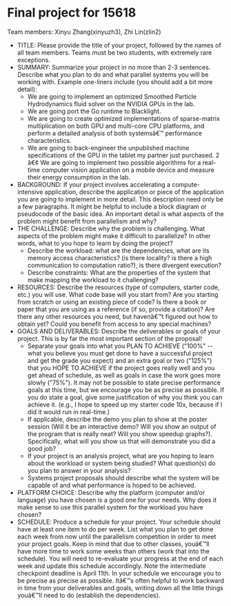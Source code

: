 # Final project for 15618 

Team members: Xinyu Zhang(xinyuzh3), Zhi Lin(zlin2)

- TITLE: Please provide the title of your project, followed by the names of all team members. Teams must be two students, with extremely rare exceptions.
- SUMMARY: Summarize your project in no more than 2-3 sentences. Describe what you plan to do and what parallel systems you will be working with. Example one-liners include (you should add a bit more detail):
  - We are going to implement an optimized Smoothed Particle Hydrodynamics fluid solver on the NVIDIA GPUs in the lab.
  - We are going port the Go runtime to Blacklight.
  - We are going to create optimized implementations of sparse-matrix multiplication on both GPU and multi-core CPU platforms, and perform a detailed analysis of both systemsâ€™ performance characteristics.
  - We are going to back-engineer the unpublished machine specifications of the GPU in the tablet my partner just purchased. 2 â€¢ We are going to implement two possible algorithms for a real-time computer vision application on a mobile device and measure their energy consumption in the lab.
- BACKGROUND: If your project involves accelerating a compute-intensive application, describe the application or piece of the application you are going to implement in more detail. This description need only be a few paragraphs. It might be helpful to include a block diagram or pseudocode of the basic idea. An important detail is what aspects of the problem might benefit from parallelism and why?
- THE CHALLENGE: Describe why the problem is challenging. What aspects of the problem might make it difficult to parallelize? In other words, what to you hope to learn by doing the project?
  - Describe the workload: what are the dependencies, what are its memory access characteristics? (is there locality? is there a high communication to computation ratio?), is there divergent execution?
  - Describe constraints: What are the properties of the system that make mapping the workload to it challenging?
- RESOURCES: Describe the resources (type of computers, starter code, etc.) you will use. What code base will you start from? Are you starting from scratch or using an existing piece of code? Is there a book or paper that you are using as a reference (if so, provide a citation)? Are there any other resources you need, but havenâ€™t figured out how to obtain yet? Could you benefit from access to any special machines?
- GOALS AND DELIVERABLES: Describe the deliverables or goals of your project. This is by far the most important section of the proposal!
  - Separate your goals into what you PLAN TO ACHIEVE ("100%" -- what you believe you must get done to have a successful project and get the grade you expect) and an extra goal or two ("125%") that you HOPE TO ACHIEVE if the project goes really well and you get ahead of schedule, as well as goals in case the work goes more slowly ("75%"). It may not be possible to state precise performance goals at this time, but we encourage you be as precise as possible. If you do state a goal, give some justification of why you think you can achieve it. (e.g., I hope to speed up my starter code 10x, because if I did it would run in real-time.)
  - If applicable, describe the demo you plan to show at the poster session (Will it be an interactive demo? Will you show an output of the program that is really neat? Will you show speedup graphs?). Specifically, what will you show us that will demonstrate you did a good job?
  - If your project is an analysis project, what are you hoping to learn about the workload or system being studied? What question(s) do you plan to answer in your analysis?
  - Systems project proposals should describe what the system will be capable of and what performance is hoped to be achieved.
- PLATFORM CHOICE: Describe why the platform (computer and/or language) you have chosen is a good one for your needs. Why does it make sense to use this parallel system for the workload you have chosen?
- SCHEDULE: Produce a schedule for your project. Your schedule should have at least one item to do per week. List what you plan to get done each week from now until the parallelism competition in order to meet your project goals. Keep in mind that due to other classes, youâ€™ll have more time to work some weeks than others (work that into the schedule). You will need to re-evaluate your progress at the end of each week and update this schedule accordingly. Note the intermediate checkpoint deadline is April 11th. In your schedule we encourage you to be precise as precise as possible. Itâ€™s often helpful to work backward in time from your deliverables and goals, writing down all the little things youâ€™ll need to do (establish the dependencies).
